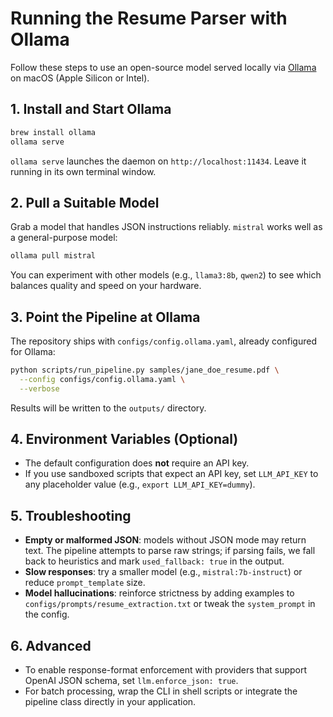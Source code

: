 # Running the Resume Parser with Ollama

Follow these steps to use an open-source model served locally via [Ollama](https://ollama.com/) on macOS (Apple Silicon or Intel).

## 1. Install and Start Ollama
```bash
brew install ollama
ollama serve
```
`ollama serve` launches the daemon on `http://localhost:11434`. Leave it running in its own terminal window.

## 2. Pull a Suitable Model
Grab a model that handles JSON instructions reliably. `mistral` works well as a general-purpose model:
```bash
ollama pull mistral
```
You can experiment with other models (e.g., `llama3:8b`, `qwen2`) to see which balances quality and speed on your hardware.

## 3. Point the Pipeline at Ollama
The repository ships with `configs/config.ollama.yaml`, already configured for Ollama:
```bash
python scripts/run_pipeline.py samples/jane_doe_resume.pdf \
  --config configs/config.ollama.yaml \
  --verbose
```
Results will be written to the `outputs/` directory.

## 4. Environment Variables (Optional)
- The default configuration does **not** require an API key.
- If you use sandboxed scripts that expect an API key, set `LLM_API_KEY` to any placeholder value (e.g., `export LLM_API_KEY=dummy`).

## 5. Troubleshooting
- **Empty or malformed JSON**: models without JSON mode may return text. The pipeline attempts to parse raw strings; if parsing fails, we fall back to heuristics and mark `used_fallback: true` in the output.
- **Slow responses**: try a smaller model (e.g., `mistral:7b-instruct`) or reduce `prompt_template` size.
- **Model hallucinations**: reinforce strictness by adding examples to `configs/prompts/resume_extraction.txt` or tweak the `system_prompt` in the config.

## 6. Advanced
- To enable response-format enforcement with providers that support OpenAI JSON schema, set `llm.enforce_json: true`.
- For batch processing, wrap the CLI in shell scripts or integrate the pipeline class directly in your application.

